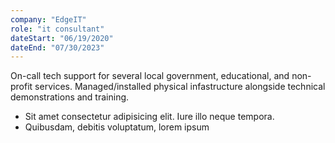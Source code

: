 ```yaml
---
company: "EdgeIT"
role: "it consultant"
dateStart: "06/19/2020"
dateEnd: "07/30/2023"
---
```


On-call tech support for several local government, educational, and non-profit services.  Managed/installed physical infastructure alongside technical demonstrations and training.

- Sit amet consectetur adipisicing elit. Iure illo neque tempora.
- Quibusdam, debitis voluptatum, lorem ipsum
